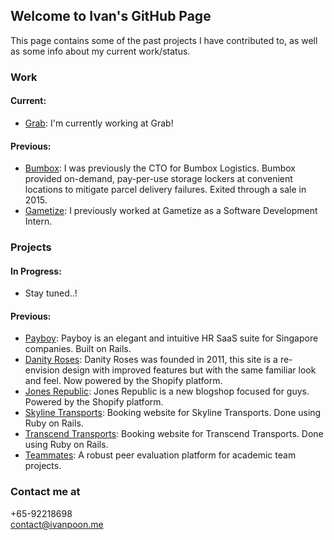 ## Welcome to Ivan's GitHub Page

This page contains some of the past projects I have contributed to, as well as some info about my current work/status.

### Work

#### Current:
* [Grab](https://grab.com): I'm currently working at Grab!

#### Previous:
* [Bumbox](https://bumbox.com.sg): I was previously the CTO for Bumbox Logistics. Bumbox provided on-demand, pay-per-use storage lockers at convenient locations to mitigate parcel delivery failures. Exited through a sale in 2015.
* [Gametize](https://gametize.com): I previously worked at Gametize as a Software Development Intern.
 
### Projects

#### In Progress:
* Stay tuned..!

#### Previous:
* [Payboy](https://payboy.biz): Payboy is an elegant and intuitive HR SaaS suite for Singapore companies. Built on Rails.
* [Danity Roses](http://www.danityroses.com): Danity Roses was founded in 2011, this site is a re-envision design with improved features but with the same familiar look and feel. Now powered by the Shopify platform.
* [Jones Republic](http://www.jonesrepublic.com): Jones Republic is a new blogshop focused for guys. Powered by the Shopify platform.
* [Skyline Transports](https://skylinetransports.com): Booking website for Skyline Transports. Done using Ruby on Rails.
* [Transcend Transports](https://transcendtransports.com): Booking website for Transcend Transports. Done using Ruby on Rails.
* [Teammates](http://teammatesv4.appspot.com/about.html):  A robust peer evaluation platform for academic team projects.

### Contact me at
+65-92218698<br>
[contact@ivanpoon.me](mailto:contact@ivanpoon.me)
